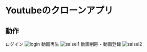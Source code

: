 # Youtubeのクローンアプリ

## 動作
ログイン
![login](https://user-images.githubusercontent.com/92362102/173007443-067e138a-abf1-4486-97c4-a3bce0d6ffe3.gif)
動画再生
![saisei1](https://user-images.githubusercontent.com/92362102/173007426-83123cf4-d058-46d4-a77a-4d3f70db3f1a.gif)
動画削除・動画登録
![saisei2](https://user-images.githubusercontent.com/92362102/173007407-3479a4e8-5e94-4471-ae7e-b681896da4dc.gif)

